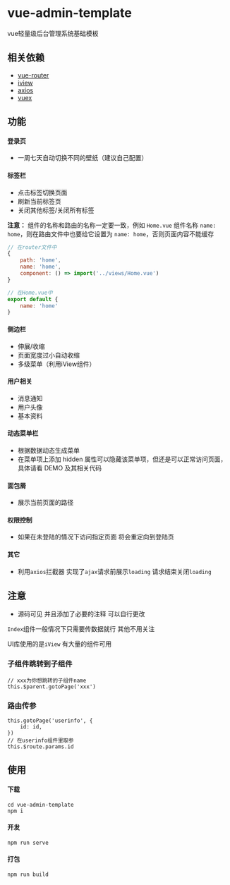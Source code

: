 # vue-admin-template
vue轻量级后台管理系统基础模板<br>

## 相关依赖
* [vue-router](https://router.vuejs.org/zh/)
* [iview](https://www.iviewui.com/docs/guide/install)
* [axios](https://www.kancloud.cn/yunye/axios/234845)
* [vuex](https://vuex.vuejs.org/zh/)

## 功能

#### 登录页
* 一周七天自动切换不同的壁纸（建议自己配置）

#### 标签栏
* 点击标签切换页面
* 刷新当前标签页
* 关闭其他标签/关闭所有标签

**注意：** 组件的名称和路由的名称一定要一致，例如 `Home.vue` 组件名称 `name: home`，则在路由文件中也要给它设置为 `name: home`，否则页面内容不能缓存

```js
// 在router文件中
{
    path: 'home',
    name: 'home',
    component: () => import('../views/Home.vue')
}

// 在Home.vue中
export default {
    name: 'home'
}
```

#### 侧边栏
* 伸展/收缩
* 页面宽度过小自动收缩
* 多级菜单（利用iView组件）

#### 用户相关
* 消息通知
* 用户头像
* 基本资料

#### 动态菜单栏
* 根据数据动态生成菜单
* 在菜单项上添加 hidden 属性可以隐藏该菜单项，但还是可以正常访问页面，具体请看 DEMO 及其相关代码

#### 面包屑
* 展示当前页面的路径

#### 权限控制
* 如果在未登陆的情况下访问指定页面 将会重定向到登陆页

#### 其它
* 利用`axios`拦截器 实现了`ajax`请求前展示`loading` 请求结束关闭`loading`

## 注意
* 源码可见 并且添加了必要的注释 可以自行更改


`Index`组件一般情况下只需要传数据就行 其他不用关注

UI库使用的是`iView` 有大量的组件可用 

### 子组件跳转到子组件
```
// xxx为你想跳转的子组件name
this.$parent.gotoPage('xxx')
```
### 路由传参
```
this.gotoPage('userinfo', {
    id: id,
})
// 在userinfo组件里取参
this.$route.params.id
```

## 使用
#### 下载
```
cd vue-admin-template
npm i
```
#### 开发
```
npm run serve
```
#### 打包
````
npm run build
````
